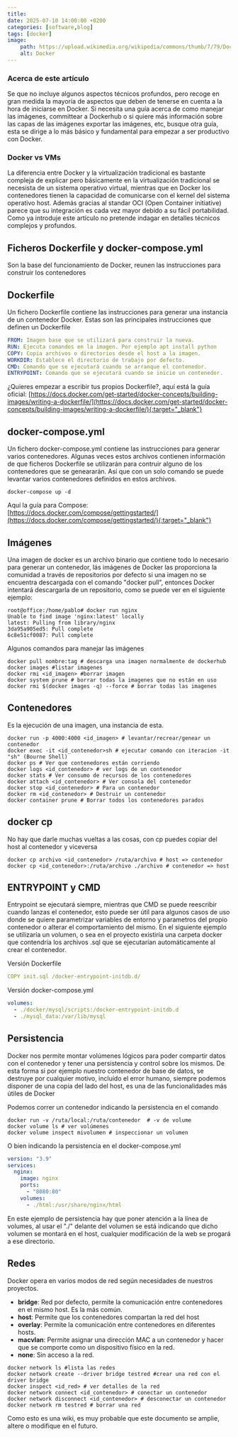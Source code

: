 ```yaml
---
title: 
date: 2025-07-10 14:00:00 +0200
categories: [software,blog]
tags: [docker]     
image:
    path: https://upload.wikimedia.org/wikipedia/commons/thumb/7/79/Docker_%28container_engine%29_logo.png/330px-Docker_%28container_engine%29_logo.png
    alt: Docker
---
```

### Acerca de este artículo
Se que no incluye algunos aspectos técnicos profundos, pero recoge en gran medida la mayoría de aspectos que deben de tenerse en cuenta a la hora de iniciarse en Docker. Si necesita una guía acerca de como manejar las imágenes, committear a Dockerhub o si quiere más información sobre las capas de las imágenes exportar las imágenes, etc, busque otra guía, esta se dirige a lo más básico y fundamental para empezar a ser productivo con Docker. 

### Docker vs VMs

La diferencia entre Docker y la virtualización tradicional es bastante compleja de explicar pero básicamente en la virtualización tradicional
se necesista de un sistema operativo virtual, mientras que en Docker los contenedores tienen la capacidad de comunicarse con el kernel del sistema
operativo host. Además gracias al standar OCI (Open Container initiative) parece que su integración es cada vez mayor debido a su fácil portabilidad.
Como ya introduje este artículo no pretende indagar en detalles técnicos complejos y profundos. 

## Ficheros Dockerfile y docker-compose.yml
Son la base del funcionamiento de Docker, reunen las instrucciones para construir los contenedores

## Dockerfile
Un fichero Dockerfile contiene las instrucciones para generar una instancia de un contenedor Docker.
Estas son las principales instrucciones que definen un Dockerfile

``` yml
FROM: Imagen base que se utilizará para construir la nueva.
RUN: Ejecuta comandos en la imagen. Por ejemplo apt install python
COPY: Copia archivos o directorios desde el host a la imagen.
WORKDIR: Establece el directorio de trabajo por defecto. 
CMD: Comando que se ejecutará cuando se arranque el contenedor. 
ENTRYPOINT: Comando que se ejecutará cuando se inicie un contenedor.
```

¿Quieres empezar a escribir tus propios Dockerfile?, aquí está la guía oficial:
[https://docs.docker.com/get-started/docker-concepts/building-images/writing-a-dockerfile/](https://docs.docker.com/get-started/docker-concepts/building-images/writing-a-dockerfile/){:target="_blank"}

## docker-compose.yml
Un fichero docker-compose.yml contiene las instrucciones para generar varios contenedores. Algunas veces estos archivos contienen información de que 
ficheros Dockerfile se utilizarán para contruir alguno de los contenedores que se geneararán. Así que con un solo comando se puede levantar varios
contenedores definidos en estos archivos. 

``` shell
docker-compose up -d
```
Aquí la guía para Compose: 
[https://docs.docker.com/compose/gettingstarted/](https://docs.docker.com/compose/gettingstarted/){:target="_blank"}

## Imágenes
Una imagen de docker es un archivo binario que contiene todo lo necesario para generar un contenedor, lás imágenes de Docker las proporciona
la comunidad a través de repositorios por defecto si una imagen no se encuentra descargada con el comando "docker pull", entonces Docker 
intentará descargarla de un repositorio, como se puede ver en el siguiente ejemplo:

``` shell
root@office:/home/pablo# docker run nginx
Unable to find image 'nginx:latest' locally
latest: Pulling from library/nginx
3da95a905ed5: Pull complete 
6c8e51cf0087: Pull complete 
``` 

Algunos comandos para manejar las imágenes
``` shell
docker pull nombre:tag # descarga una imagen normalmente de dockerhub
docker images #listar imagenes
docker rmi <id_imagen> #borrar imagen
docker system prune # borrar todas la imagenes que no están en uso
docker rmi $(docker images -q) --force # borrar todas las imagenes 
```

## Contenedores
Es la ejecución de una imagen, una instancia de esta.
``` shell
docker run -p 4000:4000 <id_imagen> # levantar/recrear/genear un contenedor
docker exec -it <id_contenedor>sh # ejecutar comando con iteracion -it "sh" (Bourne Shell)
docker ps # Ver que contenedores están corriendo
docker logs <id_contenedor> # ver logs de un contenedor
docker stats # Ver consumo de recursos de los contenedores
docker attach <id_contenedor> # Ver consola del contenedor
docker stop <id_contenedor> # Para un contenedor
docker rm <id_contenedor> # Destruir un contenedor
docker container prune # Borrar todos los contenedores parados
```

## docker cp
No hay que darle muchas vueltas a las cosas, con cp puedes copiar del host al contenedor y viceversa
``` shell
docker cp archivo <id_contenedor> /ruta/archivo # host => contenedor 
docker cp <id_contenedor>:/ruta/archivo ./archivo # contenedor => host
```

## ENTRYPOINT y CMD
Entrypoint se ejecutará siempre, mientras que CMD se puede reescribir cuando lanzas el contenedor, esto puede ser útil para algunos casos de uso donde se quiere parametrizar variables de entorno y parametros del propio contenedor o alterar el comportamiento del mismo. En el siguiente ejemplo se utilizaría un volumen, o sea en el proyecto existiría una carpeta docker que contendría los archivos .sql que se ejecutarían automáticamente al crear el contenedor. 

Versión Dockerfile
``` yml
COPY init.sql /docker-entrypoint-initdb.d/
```

Versión docker-compose.yml
``` yml
volumes:
  - ./docker/mysql/scripts:/docker-entrypoint-initdb.d
  - ./mysql_data:/var/lib/mysql
```

## Persistencia
Docker nos permite montar volúmenes lógicos para poder compartir datos con el contenedor y tener una persistencia y control sobre los mismos.
De esta forma si por ejemplo nuestro contenedor de base de datos, se destruye por cualquier motivo, incluído el error humano, siempre podemos disponer
de una copia del lado del host, es una de las funcionalidades más útiles de Docker

Podemos correr un contenedor indicando la persistencia en el comando
``` shell
docker run -v /ruta/local:/ruta/contenedor  # -v de volume
docker volume ls # ver volúmenes
docker volume inspect mivolumen # inspeccionar un volumen
```

O bien indicando la persistencia en el docker-compose.yml
``` yml
version: "3.9"
services:
  nginx:
    image: nginx
    ports:
      - "8080:80"
    volumes:
      - ./html:/usr/share/nginx/html
```
En este ejemplo de persistencia hay que poner atención a la línea de volumes, al usar el "./" delante del volumen se está indicando que dicho 
volumen se montará en el host, cualquier modificación de la web se progará a ese directorio.


## Redes
Docker opera en varios modos de red según necesidades de nuestros proyectos. 
- **bridge**: Red por defecto, permite la comunicación entre contenedores en el mismo host. Es la más común.
- **host**: Permite que los contenedores compartan la red del host 
- **overlay**: Permite la comunicación entre contenedores en diferentes hosts.
- **macvlan**: Permite asignar una dirección MAC a un contenedor y hacer que se comporte como un dispositivo físico en la red.
- **none**: Sin acceso a la red.

``` shell
docker network ls #lista las redes
docker network create --driver bridge testred #crear una red con el driver bridge
docker inspect <id_red> # ver detalles de la red 
docker network connect <id_contenedor> # conectar un contenedor 
docker network disconnect <id_contenedor> # desconectar un contenedor
docker network rm testred # borrar una red
```

Como esto es una wiki, es muy probable que este documento se amplie, altere o modifique en el futuro. 











